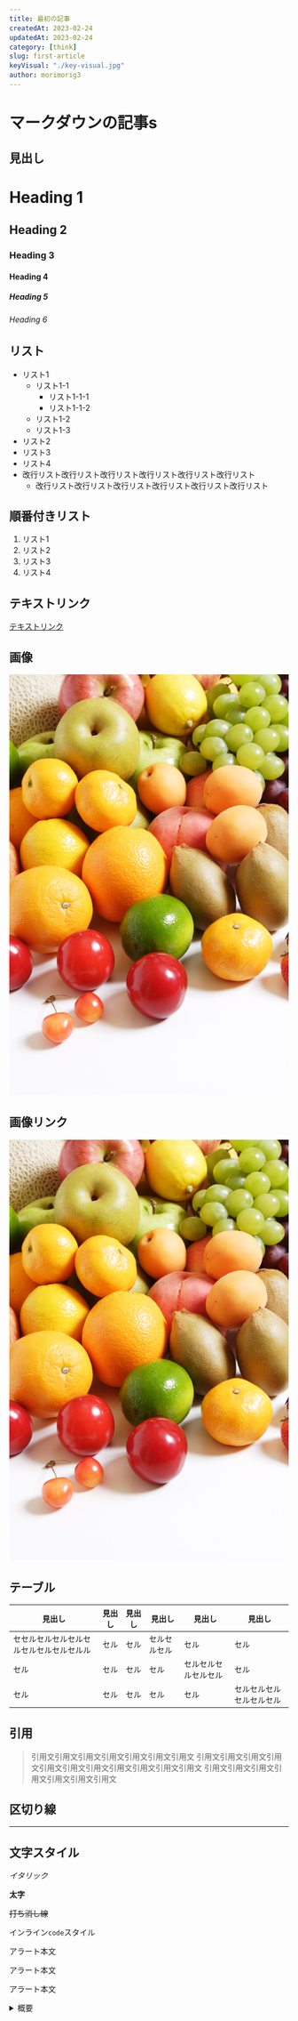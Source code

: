 ```yaml
---
title: 最初の記事
createdAt: 2023-02-24
updatedAt: 2023-02-24
category: [think]
slug: first-article
keyVisual: "./key-visual.jpg"
author: morimorig3
---
```


# マークダウンの記事s

## 見出し
# Heading 1

## Heading 2

### Heading 3

#### Heading 4

##### Heading 5

###### Heading 6

## リスト

- リスト1
  - リスト1-1
    - リスト1-1-1
    - リスト1-1-2
  - リスト1-2
  - リスト1-3
- リスト2
- リスト3
- リスト4
- 改行リスト改行リスト改行リスト改行リスト改行リスト改行リスト
  - 改行リスト改行リスト改行リスト改行リスト改行リスト改行リスト

## 順番付きリスト

1. リスト1
2. リスト2
3. リスト3
4. リスト4

## テキストリンク

[テキストリンク](https://www.morimorig3.com)

## 画像

![画像サンプル](./image_01.jpg)

## 画像リンク

[![画像サンプル](./image_01.jpg)](https://www.morimorig3.com)

## テーブル

|見出し|見出し|見出し|見出し|見出し|見出し|
|---|---|---|---|---|---|
|セセルセルセルセルセルセルセルセルセルル|セル|セル|セルセルセル|セル|セル|
|セル|セル|セル|セル|セルセルセルセルセル|セル|
|セル|セル|セル|セル|セル|セルセルセルセルセルセル|

## 引用

> 引用文引用文引用文引用文引用文引用文引用文
> 引用文引用文引用文引用文引用文引用文引用文引用文引用文引用文引用文
> 引用文引用文引用文引用文引用文引用文引用文

## 区切り線

---

## 文字スタイル

*イタリック*

**太字**

~~打ち消し線~~

インライン`code`スタイル


<notice type='alert'>アラート本文</notice>

<notice type='info'>アラート本文</notice>

<notice type='check'>アラート本文</notice>

<details>
  <summary>概要</summary>

  説明文説明文説**明文**説明文説明文
  
  説明文説明文説明文説明文説明文説明文

</details>